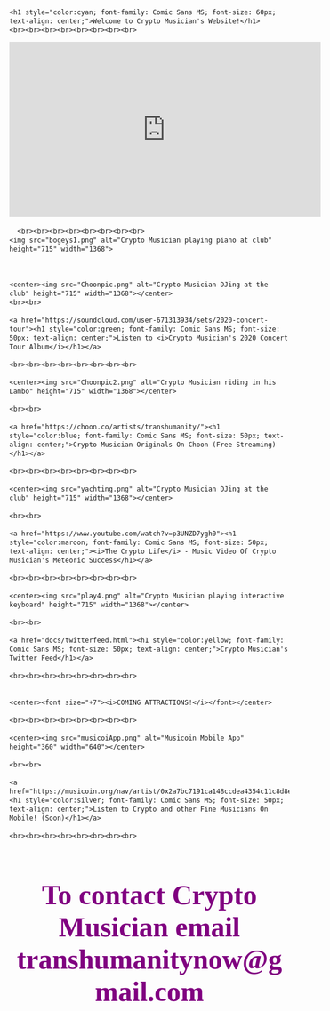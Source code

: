 <!DOCTYPE html>
<html>
  <head>
    <title>♫ Crypto Musician's Page ♫</title>
  
  <link rel="shortcut icon" href="favicon.ico" type="image/x-icon"> 
 
  </head>
  <body>
<br><br>
  
    <h1 style="color:cyan; font-family: Comic Sans MS; font-size: 60px; text-align: center;">Welcome to Crypto Musician's Website!</h1>
    <br><br><br><br><br><br><br><br>
	
   <center>
 <iframe width="560" height="315" src="https://www.youtube.com/embed/Pj17nob_SUw" frameborder="0" allow="accelerometer; autoplay; encrypted-media; gyroscope; picture-in-picture" allowfullscreen></iframe>
	</center>
	  
	  <br><br><br><br><br><br><br><br> 
    <img src="bogeys1.png" alt="Crypto Musician playing piano at club" height="715" width="1368">
 
   
	
	<center><img src="Choonpic.png" alt="Crypto Musician DJing at the club" height="715" width="1368"></center>
	<br><br>
	
	<a href="https://soundcloud.com/user-671313934/sets/2020-concert-tour"><h1 style="color:green; font-family: Comic Sans MS; font-size: 50px; text-align: center;">Listen to <i>Crypto Musician's 2020 Concert Tour Album</i></h1></a>
	
	<br><br><br><br><br><br><br><br>
	
	<center><img src="Choonpic2.png" alt="Crypto Musician riding in his Lambo" height="715" width="1368"></center>
	
	<br><br>
	
	<a href="https://choon.co/artists/transhumanity/"><h1 style="color:blue; font-family: Comic Sans MS; font-size: 50px; text-align: center;">Crypto Musician Originals On Choon (Free Streaming)</h1></a>
	
	<br><br><br><br><br><br><br><br>
	
	<center><img src="yachting.png" alt="Crypto Musician DJing at the club" height="715" width="1368"></center>
	
	<br><br>
	
	<a href="https://www.youtube.com/watch?v=p3UNZD7ygh0"><h1 style="color:maroon; font-family: Comic Sans MS; font-size: 50px; text-align: center;"><i>The Crypto Life</i> - Music Video Of Crypto Musician's Meteoric Success</h1></a>
	
	<br><br><br><br><br><br><br><br>
	
	<center><img src="play4.png" alt="Crypto Musician playing interactive keyboard" height="715" width="1368"></center>
	
	<br><br>
	
	<a href="docs/twitterfeed.html"><h1 style="color:yellow; font-family: Comic Sans MS; font-size: 50px; text-align: center;">Crypto Musician's Twitter Feed</h1></a>
	
	<br><br><br><br><br><br><br><br>
	
	
	<center><font size="+7"><i>COMING ATTRACTIONS!</i></font></center>
	
	<br><br><br><br><br><br><br><br>
	
	<center><img src="musicoiApp.png" alt="Musicoin Mobile App" height="360" width="640"></center>
	
	<br><br>
	
	<a href="https://musicoin.org/nav/artist/0x2a7bc7191ca148ccdea4354c11c8d8e31beac5fc"><h1 style="color:silver; font-family: Comic Sans MS; font-size: 50px; text-align: center;">Listen to Crypto and other Fine Musicians On Mobile! (Soon)</h1></a>
 
    <br><br><br><br><br><br><br><br>
<h1 style="color:purple; font-family: Comic Sans MS; font-size: 50px; text-align: center;">To contact Crypto Musician email transhumanitynow@gmail.com</h1>
   
   

<!--
<script>
	alert("Welcome to Crypto Musician's Website!");
</script>
-->
</body>	
</html>

